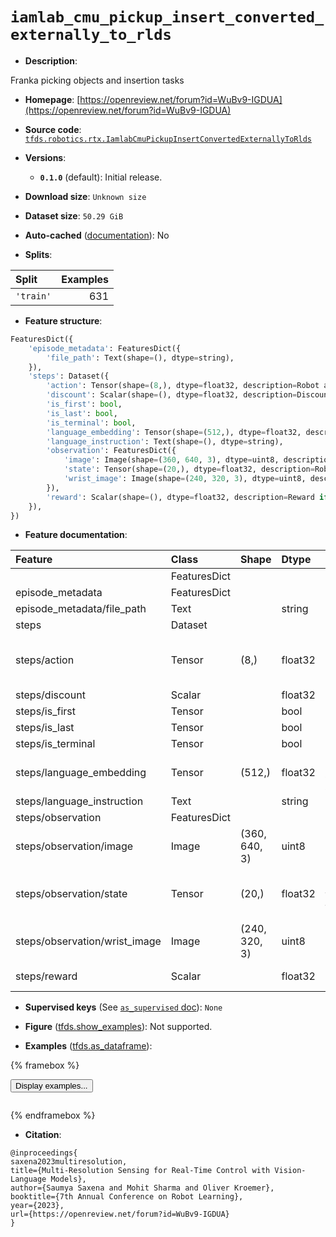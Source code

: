 <div itemscope itemtype="http://schema.org/Dataset">
  <div itemscope itemprop="includedInDataCatalog" itemtype="http://schema.org/DataCatalog">
    <meta itemprop="name" content="TensorFlow Datasets" />
  </div>
  <meta itemprop="name" content="iamlab_cmu_pickup_insert_converted_externally_to_rlds" />
  <meta itemprop="description" content="Franka picking objects and insertion tasks&#10;&#10;To use this dataset:&#10;&#10;```python&#10;import tensorflow_datasets as tfds&#10;&#10;ds = tfds.load(&#x27;iamlab_cmu_pickup_insert_converted_externally_to_rlds&#x27;, split=&#x27;train&#x27;)&#10;for ex in ds.take(4):&#10;  print(ex)&#10;```&#10;&#10;See [the guide](https://www.tensorflow.org/datasets/overview) for more&#10;informations on [tensorflow_datasets](https://www.tensorflow.org/datasets).&#10;&#10;" />
  <meta itemprop="url" content="https://www.tensorflow.org/datasets/catalog/iamlab_cmu_pickup_insert_converted_externally_to_rlds" />
  <meta itemprop="sameAs" content="https://openreview.net/forum?id=WuBv9-IGDUA" />
  <meta itemprop="citation" content="@inproceedings{&#10;saxena2023multiresolution,&#10;title={Multi-Resolution Sensing for Real-Time Control with Vision-Language Models},&#10;author={Saumya Saxena and Mohit Sharma and Oliver Kroemer},&#10;booktitle={7th Annual Conference on Robot Learning},&#10;year={2023},&#10;url={https://openreview.net/forum?id=WuBv9-IGDUA}&#10;}" />
</div>

# `iamlab_cmu_pickup_insert_converted_externally_to_rlds`


*   **Description**:

Franka picking objects and insertion tasks

*   **Homepage**:
    [https://openreview.net/forum?id=WuBv9-IGDUA](https://openreview.net/forum?id=WuBv9-IGDUA)

*   **Source code**:
    [`tfds.robotics.rtx.IamlabCmuPickupInsertConvertedExternallyToRlds`](https://github.com/tensorflow/datasets/tree/master/tensorflow_datasets/robotics/rtx/rtx.py)

*   **Versions**:

    *   **`0.1.0`** (default): Initial release.

*   **Download size**: `Unknown size`

*   **Dataset size**: `50.29 GiB`

*   **Auto-cached**
    ([documentation](https://www.tensorflow.org/datasets/performances#auto-caching)):
    No

*   **Splits**:

Split     | Examples
:-------- | -------:
`'train'` | 631

*   **Feature structure**:

```python
FeaturesDict({
    'episode_metadata': FeaturesDict({
        'file_path': Text(shape=(), dtype=string),
    }),
    'steps': Dataset({
        'action': Tensor(shape=(8,), dtype=float32, description=Robot action, consists of [3x end-effector position, 4x end-effector quaternion, 1x gripper open/close].),
        'discount': Scalar(shape=(), dtype=float32, description=Discount if provided, default to 1.),
        'is_first': bool,
        'is_last': bool,
        'is_terminal': bool,
        'language_embedding': Tensor(shape=(512,), dtype=float32, description=Kona language embedding. See https://tfhub.dev/google/universal-sentence-encoder-large/5),
        'language_instruction': Text(shape=(), dtype=string),
        'observation': FeaturesDict({
            'image': Image(shape=(360, 640, 3), dtype=uint8, description=Main camera RGB observation.),
            'state': Tensor(shape=(20,), dtype=float32, description=Robot state, consists of [7x robot joint angles, 1x gripper status, 6x joint torques, 6x end-effector force].),
            'wrist_image': Image(shape=(240, 320, 3), dtype=uint8, description=Wrist camera RGB observation.),
        }),
        'reward': Scalar(shape=(), dtype=float32, description=Reward if provided, 1 on final step for demos.),
    }),
})
```

*   **Feature documentation**:

Feature                       | Class        | Shape         | Dtype   | Description
:---------------------------- | :----------- | :------------ | :------ | :----------
                              | FeaturesDict |               |         |
episode_metadata              | FeaturesDict |               |         |
episode_metadata/file_path    | Text         |               | string  | Path to the original data file.
steps                         | Dataset      |               |         |
steps/action                  | Tensor       | (8,)          | float32 | Robot action, consists of [3x end-effector position, 4x end-effector quaternion, 1x gripper open/close].
steps/discount                | Scalar       |               | float32 | Discount if provided, default to 1.
steps/is_first                | Tensor       |               | bool    |
steps/is_last                 | Tensor       |               | bool    |
steps/is_terminal             | Tensor       |               | bool    |
steps/language_embedding      | Tensor       | (512,)        | float32 | Kona language embedding. See https://tfhub.dev/google/universal-sentence-encoder-large/5
steps/language_instruction    | Text         |               | string  | Language Instruction.
steps/observation             | FeaturesDict |               |         |
steps/observation/image       | Image        | (360, 640, 3) | uint8   | Main camera RGB observation.
steps/observation/state       | Tensor       | (20,)         | float32 | Robot state, consists of [7x robot joint angles, 1x gripper status, 6x joint torques, 6x end-effector force].
steps/observation/wrist_image | Image        | (240, 320, 3) | uint8   | Wrist camera RGB observation.
steps/reward                  | Scalar       |               | float32 | Reward if provided, 1 on final step for demos.

*   **Supervised keys** (See
    [`as_supervised` doc](https://www.tensorflow.org/datasets/api_docs/python/tfds/load#args)):
    `None`

*   **Figure**
    ([tfds.show_examples](https://www.tensorflow.org/datasets/api_docs/python/tfds/visualization/show_examples)):
    Not supported.

*   **Examples**
    ([tfds.as_dataframe](https://www.tensorflow.org/datasets/api_docs/python/tfds/as_dataframe)):

<!-- mdformat off(HTML should not be auto-formatted) -->

{% framebox %}

<button id="displaydataframe">Display examples...</button>
<div id="dataframecontent" style="overflow-x:auto"></div>
<script>
const url = "https://storage.googleapis.com/tfds-data/visualization/dataframe/iamlab_cmu_pickup_insert_converted_externally_to_rlds-0.1.0.html";
const dataButton = document.getElementById('displaydataframe');
dataButton.addEventListener('click', async () => {
  // Disable the button after clicking (dataframe loaded only once).
  dataButton.disabled = true;

  const contentPane = document.getElementById('dataframecontent');
  try {
    const response = await fetch(url);
    // Error response codes don't throw an error, so force an error to show
    // the error message.
    if (!response.ok) throw Error(response.statusText);

    const data = await response.text();
    contentPane.innerHTML = data;
  } catch (e) {
    contentPane.innerHTML =
        'Error loading examples. If the error persist, please open '
        + 'a new issue.';
  }
});
</script>

{% endframebox %}

<!-- mdformat on -->

*   **Citation**:

```
@inproceedings{
saxena2023multiresolution,
title={Multi-Resolution Sensing for Real-Time Control with Vision-Language Models},
author={Saumya Saxena and Mohit Sharma and Oliver Kroemer},
booktitle={7th Annual Conference on Robot Learning},
year={2023},
url={https://openreview.net/forum?id=WuBv9-IGDUA}
}
```

